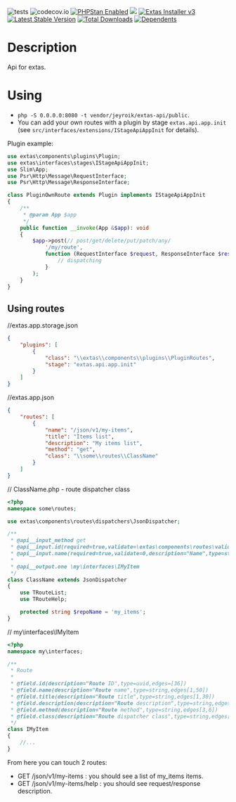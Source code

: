 ![tests](https://github.com/jeyroik/extas-api/workflows/PHP%20Composer/badge.svg?branch=master&event=push)
![codecov.io](https://codecov.io/gh/jeyroik/extas-api/coverage.svg?branch=master)
<a href="https://github.com/phpstan/phpstan"><img src="https://img.shields.io/badge/PHPStan-enabled-brightgreen.svg?style=flat" alt="PHPStan Enabled"></a>
<a href="https://codeclimate.com/github/jeyroik/extas-api/maintainability"><img src="https://api.codeclimate.com/v1/badges/1363a8cd36dd22990793/maintainability" /></a>
<a href="https://github.com/jeyroik/extas-installer/" title="Extas Installer v3"><img alt="Extas Installer v3" src="https://img.shields.io/badge/installer-v3-green"></a>
[![Latest Stable Version](https://poser.pugx.org/jeyroik/extas-api/v)](//packagist.org/packages/jeyroik/extas-q-crawlers)
[![Total Downloads](https://poser.pugx.org/jeyroik/extas-api/downloads)](//packagist.org/packages/jeyroik/extas-q-crawlers)
[![Dependents](https://poser.pugx.org/jeyroik/extas-api/dependents)](//packagist.org/packages/jeyroik/extas-q-crawlers)

# Description

Api for extas.

# Using

- `php -S 0.0.0.0:8080 -t vendor/jeyroik/extas-api/public`.
- You can add your own routes with a plugin by stage `extas.api.app.init` (see `src/interfaces/extensions/IStageApiAppInit` for details).

Plugin example:

```php
use extas\components\plugins\Plugin;
use extas\interfaces\stages\IStageApiAppInit;
use Slim\App;
use Psr\Http\Message\RequestInterface;
use Psr\Http\Message\ResponseInterface;

class PluginOwnRoute extends Plugin implements IStageApiAppInit
{
    /**
     * @param App $app
     */
    public function __invoke(App &$app): void
    {
        $app->post(// post/get/delete/put/patch/any/
            '/my/route',
            function (RequestInterface $request, ResponseInterface $response, array $args) {
                // dispatching 
            }
        );
    }
}
```

## Using routes

//extas.app.storage.json
```json
{
    "plugins": [
        {
            "class": "\\extas\\components\\plugins\\PluginRoutes",
            "stage": "extas.api.app.init"
        }
    ]
}
```

//extas.app.json
```json
{
    "routes": [
        {
            "name": "/json/v1/my-items",
            "title": "Items list",
            "description": "My items list",
            "method": "get",
            "class": "\\some\\routes\\ClassName"
        }
    ]
}
```

// ClassName.php - route dispatcher class
```php
<?php
namespace some\routes;

use extas\components\routes\dispatchers\JsonDispatcher;

/**
 * @api__input_method get
 * @api__input.id(required=true,validate=\extas\components\routes\validators\VUUID,description="ID",type=uuid,edges=[36])
 * @api__input.name(required=true,validate=0,description="Name",type=string,edges=[1,36])
 * 
 * @api__output.one \my\interfaces\IMyItem
 */
class ClassName extends JsonDispatcher
{
    use TRouteList;
    use TRouteHelp;

    protected string $repoName = 'my_items';
}
```

// my\interfaces\IMyItem
```php
<?php
namespace my\interfaces;

/**
 * Route
 * 
 * @field.id(description="Route ID",type=uuid,edges=[36])
 * @field.name(description="Route name",type=string,edges[1,50])
 * @field.title(description="Route title",type=string,edges[1,30])
 * @field.description(description="Route description",type=string,edges[1,100])
 * @field.method(description="Route method",type=string,edges[3,6])
 * @field.class(description="Route dispatcher class",type=string,edges[200])
 */
class IMyItem
{
    //...
}
```

From here you can touch 2 routes:

- GET /json/v1/my-items : you should see a list of my_items items.
- GET /json/v1/my-items/help : you should see request/response description.